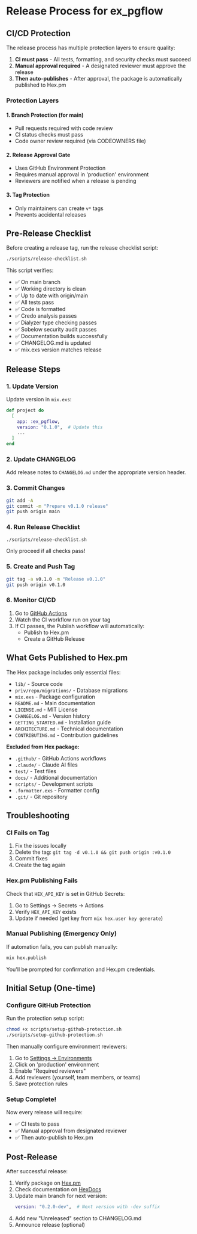 # Release Process for ex_pgflow

## CI/CD Protection

The release process has multiple protection layers to ensure quality:

1. **CI must pass** - All tests, formatting, and security checks must succeed
2. **Manual approval required** - A designated reviewer must approve the release
3. **Then auto-publishes** - After approval, the package is automatically published to Hex.pm

### Protection Layers

#### 1. Branch Protection (for main)
- Pull requests required with code review
- CI status checks must pass
- Code owner review required (via CODEOWNERS file)

#### 2. Release Approval Gate
- Uses GitHub Environment Protection
- Requires manual approval in 'production' environment
- Reviewers are notified when a release is pending

#### 3. Tag Protection
- Only maintainers can create `v*` tags
- Prevents accidental releases

## Pre-Release Checklist

Before creating a release tag, run the release checklist script:

```bash
./scripts/release-checklist.sh
```

This script verifies:
- ✅ On main branch
- ✅ Working directory is clean
- ✅ Up to date with origin/main
- ✅ All tests pass
- ✅ Code is formatted
- ✅ Credo analysis passes
- ✅ Dialyzer type checking passes
- ✅ Sobelow security audit passes
- ✅ Documentation builds successfully
- ✅ CHANGELOG.md is updated
- ✅ mix.exs version matches release

## Release Steps

### 1. Update Version

Update version in `mix.exs`:
```elixir
def project do
  [
    app: :ex_pgflow,
    version: "0.1.0",  # Update this
    ...
  ]
end
```

### 2. Update CHANGELOG

Add release notes to `CHANGELOG.md` under the appropriate version header.

### 3. Commit Changes

```bash
git add -A
git commit -m "Prepare v0.1.0 release"
git push origin main
```

### 4. Run Release Checklist

```bash
./scripts/release-checklist.sh
```

Only proceed if all checks pass!

### 5. Create and Push Tag

```bash
git tag -a v0.1.0 -m "Release v0.1.0"
git push origin v0.1.0
```

### 6. Monitor CI/CD

1. Go to [GitHub Actions](https://github.com/mikkihugo/ex_pgflow/actions)
2. Watch the CI workflow run on your tag
3. If CI passes, the Publish workflow will automatically:
   - Publish to Hex.pm
   - Create a GitHub Release

## What Gets Published to Hex.pm

The Hex package includes only essential files:
- `lib/` - Source code
- `priv/repo/migrations/` - Database migrations
- `mix.exs` - Package configuration
- `README.md` - Main documentation
- `LICENSE.md` - MIT License
- `CHANGELOG.md` - Version history
- `GETTING_STARTED.md` - Installation guide
- `ARCHITECTURE.md` - Technical documentation
- `CONTRIBUTING.md` - Contribution guidelines

**Excluded from Hex package:**
- `.github/` - GitHub Actions workflows
- `.claude/` - Claude AI files
- `test/` - Test files
- `docs/` - Additional documentation
- `scripts/` - Development scripts
- `.formatter.exs` - Formatter config
- `.git/` - Git repository

## Troubleshooting

### CI Fails on Tag

1. Fix the issues locally
2. Delete the tag: `git tag -d v0.1.0 && git push origin :v0.1.0`
3. Commit fixes
4. Create the tag again

### Hex.pm Publishing Fails

Check that `HEX_API_KEY` is set in GitHub Secrets:
1. Go to Settings → Secrets → Actions
2. Verify `HEX_API_KEY` exists
3. Update if needed (get key from `mix hex.user key generate`)

### Manual Publishing (Emergency Only)

If automation fails, you can publish manually:

```bash
mix hex.publish
```

You'll be prompted for confirmation and Hex.pm credentials.

## Initial Setup (One-time)

### Configure GitHub Protection

Run the protection setup script:
```bash
chmod +x scripts/setup-github-protection.sh
./scripts/setup-github-protection.sh
```

Then manually configure environment reviewers:
1. Go to [Settings → Environments](https://github.com/mikkihugo/ex_pgflow/settings/environments)
2. Click on 'production' environment
3. Enable "Required reviewers"
4. Add reviewers (yourself, team members, or teams)
5. Save protection rules

### Setup Complete!

Now every release will require:
- ✅ CI tests to pass
- ✅ Manual approval from designated reviewer
- ✅ Then auto-publish to Hex.pm

## Post-Release

After successful release:

1. Verify package on [Hex.pm](https://hex.pm/packages/ex_pgflow)
2. Check documentation on [HexDocs](https://hexdocs.pm/ex_pgflow)
3. Update main branch for next version:
   ```elixir
   version: "0.2.0-dev",  # Next version with -dev suffix
   ```
4. Add new "Unreleased" section to CHANGELOG.md
5. Announce release (optional)
